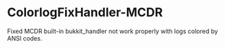 # ColorlogFixHandler-MCDR
Fixed MCDR built-in bukkit_handler not work properly with logs colored by ANSI codes.
